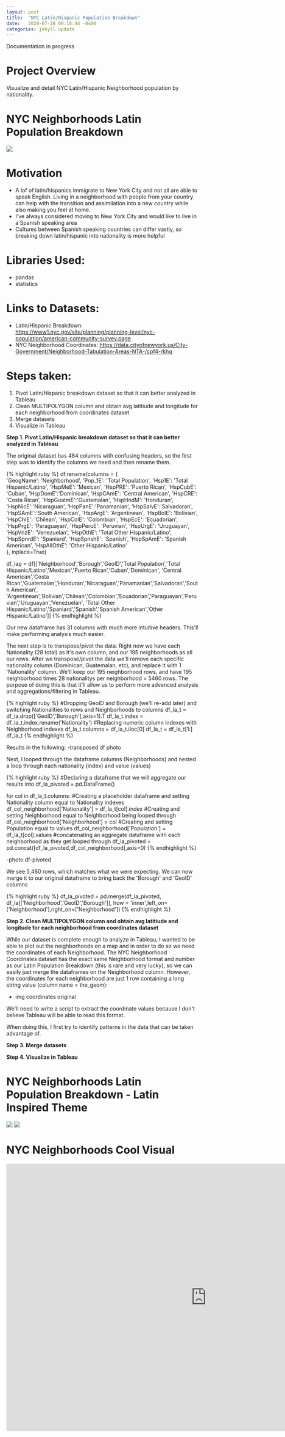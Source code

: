 ```yaml
---
layout: post
title:  "NYC Latin/Hispanic Population Breakdown"
date:   2020-07-28 00:16:44 -0400
categories: jekyll update
---
```

Documentation in progress

# Project Overview
Visualize and detail NYC Latin/Hispanic Neighborhood population by nationality.

# NYC Neighborhoods Latin Population Breakdown
<img src="/assets/img/NYC-Latin-White.png">

# Motivation
- A lof of latin/hispanics immigrate to New York City and not all are able to speak English. Living in a neighborhood with people from your country can help with the transition and assimilation into a new country while also making you feel at home. 
- I've always considered moving to New York City and would like to live in a Spanish speaking area
- Cultures between Spanish speaking countries can differ vastly, so breaking down latin/hispanic into nationality is more helpful

# Libraries Used:
- pandas
- statistics

# Links to Datasets:
- Latin/Hispanic Breakdown: https://www1.nyc.gov/site/planning/planning-level/nyc-population/american-community-survey.page
- NYC Neighborhood Coordinates: https://data.cityofnewyork.us/City-Government/Neighborhood-Tabulation-Areas-NTA-/cpf4-rkhq

# Steps taken:
1. Pivot Latin/Hispanic breakdown dataset so that it can better analyzed in Tableau
2. Clean MULTIPOLYGON column and obtain avg latitiude and longitude for each neighborhood from coordinates dataset
3. Merge datasets
4. Visualize in Tableau

**Step 1. Pivot Latin/Hispanic breakdown dataset so that it can better analyzed in Tableau**

The original dataset has 484 columns with confusing headers, so the first step was to identify the columns we need and then rename them.

{% highlight ruby %}
df.rename(columns = {    
    'GeogName': 'Neighborhood',
    'Pop_1E': 'Total Population',
    'Hsp1E': 'Total Hispanic/Latino',
    'HspMeE': 'Mexican',
    'HspPRE': 'Puerto Rican',
    'HspCubE': 'Cuban',
    'HspDomE':'Dominican',
    'HspCAmE': 'Central American',
    'HspCRE': 'Costa Rican',
    'HspGuatmE':'Guatemalan',
    'HspHndM': 'Honduran',
    'HspNicE':'Nicaraguan',
    'HspPanE':'Panamanian',
    'HspSalvE':'Salvadoran',
    'HspSAmE':'South American',
    'HspArgE': 'Argentinean',
    'HspBolE': 'Bolivian',
    'HspChlE': 'Chilean',
    'HspColE': 'Colombian',
    'HspEcE': 'Ecuadorian',
    'HspPrgE': 'Paraguayan',
    'HspPeruE': 'Peruvian',
    'HspUrgE': 'Uruguayan',
    'HspVnzE': 'Venezuelan',
    'HspOthE': 'Total Other Hispanic/Latino',
    'HspSpnrdE': 'Spaniard',
    'HspSpnshE': 'Spanish',
    'HspSpAmE': 'Spanish American',
    'HspAllOthE': 'Other Hispanic/Latino'        
}, inplace=True)

df_lap = df[['Neighborhood','Borough','GeoID','Total Population','Total Hispanic/Latino','Mexican','Puerto Rican','Cuban','Dominican',
'Central American','Costa Rican','Guatemalan','Honduran','Nicaraguan','Panamanian','Salvadoran','South American',
'Argentinean','Bolivian','Chilean','Colombian','Ecuadorian','Paraguayan','Peruvian','Uruguayan','Venezuelan',
'Total Other Hispanic/Latino','Spaniard','Spanish','Spanish American','Other Hispanic/Latino']]
{% endhighlight %}

Our new dataframe has 31 columns with much more intuitive headers. This'll make performing analysis much easier. 

The next step is to transpose/pivot the data. Right now we have each Nationality (28 total) as it's own column, and our 195 neighborhoods as all our rows. After we transpose/pivot the data we'll remove each specific nationality column (Dominican, Guatemalan, etc), and replace it with 1 'Nationality' column. We'll keep our 195 neighborhood rows, and have 195 neighborhood times 28 nationalitys per neighborhood = 5460 rows. The purpose of doing this is that it'll allow us to perform more advanced analysis and aggregations/filtering in Tableau. 

{% highlight ruby %}
#Dropping GeoID and Borough (we'll re-add later) and switching Nationalities to rows and Neighborhoods to columns
df_la_t = df_la.drop(['GeoID','Borough'],axis=1).T
df_la_t.index = df_la_t.index.rename('Nationality')
#Replacing numeric column indexes with Neighborhood indexes
df_la_t.columns = df_la_t.iloc[0]
df_la_t = df_la_t[1:]
df_la_t
{% endhighlight %}

Results in the following:
-transposed df photo

Next, I looped through the dataframe columns (Neighborhoods) and nested a loop through each nationality (index) and value (values)

{% highlight ruby %}
#Declaring a dataframe that we will aggregate our results into
df_la_pivoted = pd.DataFrame()

for col in df_la_t.columns:
    #Creating a placeholder dataframe and setting Nationality column equal to Nationality indexes
    df_col_neighborhood['Nationality'] = df_la_t[col].index
    #Creating and setting Neighborhood equal to Neighborhood being looped through
    df_col_neighborhood['Neighborhood'] = col
    #Creating and setting Population equal to values
    df_col_neighborhood['Population'] = df_la_t[col].values
    #concatenating an aggregate dataframe with each neighborhood as they get looped through
    df_la_pivoted = pd.concat([df_la_pivoted,df_col_neighborhood],axis=0)
{% endhighlight %}

-photo df-pivoted

We see 5,460 rows, which matches what we were expecting.
We can now merge it to our original dataframe to bring back the 'Borough' and 'GeoID' columns

{% highlight ruby %}
df_la_pivoted = pd.merge(df_la_pivoted, df_la[['Neighborhood','GeoID','Borough']], how = 'inner',left_on=['Neighborhood'],right_on=['Neighborhood'])
{% endhighlight %}

**Step 2. Clean MULTIPOLYGON column and obtain avg latitiude and longitude for each neighborhood from coordinates dataset**

While our dataset is complete enough to analyze in Tableau, I wanted to be able to plot out the neighborhoods on a map and in order to do so we need the coordinates of each Neighborhood. The NYC Neighborhood Coordinates dataset has the exact same Neighborhood format and number as our Latin Population Breakdown (this is rare and very lucky), so we can easily just merge the dataframes on the Neighborhood column. However, the coordinates for each neighborhood are just 1 row containing a long string value (column name = the_geom):

- img coordinates original

We'll need to write a script to extract the coordinate values because I don't believe Tableau will be able to read this format.

When doing this, I first try to identify patterns in the data that can be taken advantage of.

**Step 3. Merge datasets**


**Step 4. Visualize in Tableau**



# NYC Neighborhoods Latin Population Breakdown - Latin Inspired Theme
<img src="/assets/img/NYC-Latin-Black.png">
<img src="/assets/img/NYC-Latin-Yellow.png">

# NYC Neighborhoods Cool Visual
<iframe frameborder="0" height="700" width="1050" scrolling="no" src="https://public.tableau.com/views/NYCNeighborhoods/Dashboard2?:language=en&:display_count=y&publish=yes&:origin=viz_share_link:showVizHome=no&:embed=yes"> </iframe>
